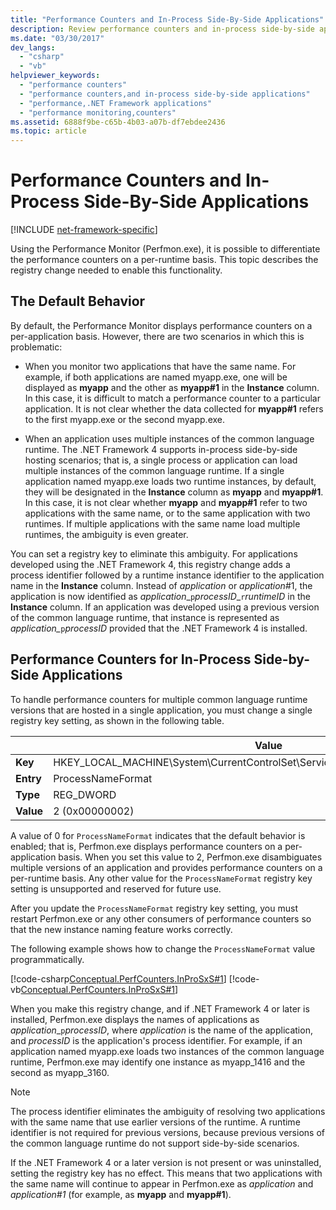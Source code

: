 ```yaml
---
title: "Performance Counters and In-Process Side-By-Side Applications"
description: Review performance counters and in-process side-by-side applications in .NET. Use Perfmon.exe to differentiate the performance counters on a per-runtime basis.
ms.date: "03/30/2017"
dev_langs:
  - "csharp"
  - "vb"
helpviewer_keywords:
  - "performance counters"
  - "performance counters,and in-process side-by-side applications"
  - "performance,.NET Framework applications"
  - "performance monitoring,counters"
ms.assetid: 6888f9be-c65b-4b03-a07b-df7ebdee2436
ms.topic: article
---
```

# Performance Counters and In-Process Side-By-Side Applications

[!INCLUDE [net-framework-specific](../includes/net-framework-specific.md)]

Using the Performance Monitor (Perfmon.exe), it is possible to differentiate the performance counters on a per-runtime basis. This topic describes the registry change needed to enable this functionality.

## The Default Behavior

 By default, the Performance Monitor displays performance counters on a per-application basis. However, there are two scenarios in which this is problematic:

- When you monitor two applications that have the same name. For example, if both applications are named myapp.exe, one will be displayed as **myapp** and the other as **myapp#1** in the **Instance** column. In this case, it is difficult to match a performance counter to a particular application. It is not clear whether the data collected for **myapp#1** refers to the first myapp.exe or the second myapp.exe.

- When an application uses multiple instances of the common language runtime. The .NET Framework 4 supports in-process side-by-side hosting scenarios; that is, a single process or application can load multiple instances of the common language runtime. If a single application named myapp.exe loads two runtime instances, by default, they will be designated in the **Instance** column as **myapp** and **myapp#1**. In this case, it is not clear whether **myapp** and **myapp#1** refer to two applications with the same name, or to the same application with two runtimes. If multiple applications with the same name load multiple runtimes, the ambiguity is even greater.

 You can set a registry key to eliminate this ambiguity. For applications developed using the .NET Framework 4, this registry change adds a process identifier followed by a runtime instance identifier to the application name in the **Instance** column. Instead of *application* or *application*#1, the application is now identified as *application*_`p`*processID*\_`r`*runtimeID* in the **Instance** column. If an application was developed using a previous version of the common language runtime, that instance is represented as *application\_*`p`*processID* provided that the .NET Framework 4 is installed.

## Performance Counters for In-Process Side-by-Side Applications

 To handle performance counters for multiple common language runtime versions that are hosted in a single application, you must change a single registry key setting, as shown in the following table.

|           | Value                                                                           |
| --------- | ------------------------------------------------------------------------------- |
| **Key**   | HKEY_LOCAL_MACHINE\System\CurrentControlSet\Services\\.NETFramework\Performance |
| **Entry** | ProcessNameFormat                                                               |
| **Type**  | REG_DWORD                                                                       |
| **Value** | 2 (0x00000002)                                                                  |

 A value of 0 for `ProcessNameFormat` indicates that the default behavior is enabled; that is, Perfmon.exe displays performance counters on a per-application basis. When you set this value to 2, Perfmon.exe disambiguates multiple versions of an application and provides performance counters on a per-runtime basis. Any other value for the `ProcessNameFormat` registry key setting is unsupported and reserved for future use.

 After you update the `ProcessNameFormat` registry key setting, you must restart Perfmon.exe or any other consumers of performance counters so that the new instance naming feature works correctly.

 The following example shows how to change the `ProcessNameFormat` value programmatically.

 [!code-csharp[Conceptual.PerfCounters.InProSxS#1](../../../samples/snippets/csharp/VS_Snippets_CLR/conceptual.perfcounters.inprosxs/cs/regsetting1.cs#1)]
 [!code-vb[Conceptual.PerfCounters.InProSxS#1](../../../samples/snippets/visualbasic/VS_Snippets_CLR/conceptual.perfcounters.inprosxs/vb/regsetting1.vb#1)]

 When you make this registry change, and if .NET Framework 4 or later is installed, Perfmon.exe displays the names of applications as *application*_`p`*processID*, where *application* is the name of the application, and *processID* is the application's process identifier. For example, if an application named myapp.exe loads two instances of the common language runtime, Perfmon.exe may identify one instance as myapp_1416 and the second as myapp_3160.

> [!NOTE]
> The process identifier eliminates the ambiguity of resolving two applications with the same name that use earlier versions of the runtime. A runtime identifier is not required for previous versions, because previous versions of the common language runtime do not support side-by-side scenarios.

 If the .NET Framework 4 or a later version is not present or was uninstalled, setting the registry key has no effect. This means that two applications with the same name will continue to appear in Perfmon.exe as *application* and *application#1* (for example, as **myapp** and **myapp#1**).
